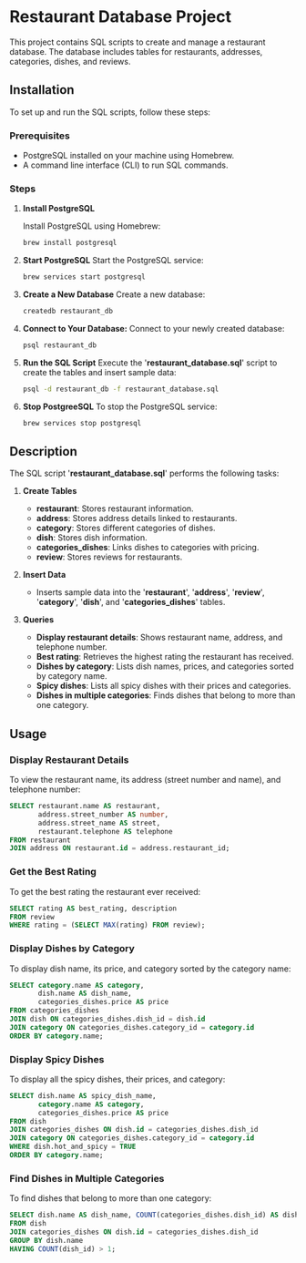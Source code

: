 # Restaurant Database Project

This project contains SQL scripts to create and manage a restaurant database. The database includes tables for restaurants, addresses, categories, dishes, and reviews.

## Installation

To set up and run the SQL scripts, follow these steps:

### Prerequisites

- PostgreSQL installed on your machine using Homebrew.
- A command line interface (CLI) to run SQL commands.

### Steps

1. **Install PostgreSQL**

   Install PostgreSQL using Homebrew:

   ```sh
   brew install postgresql

2. **Start PostgreSQL**
    Start the PostgreSQL service:

    ```sh
    brew services start postgresql

3. **Create a New Database**
    Create a new database:
    
    ```sh
    createdb restaurant_db

4. **Connect to Your Database:**
    Connect to your newly created database:

    ```sh
    psql restaurant_db

5. **Run the SQL Script**
    Execute the '**restaurant_database.sql**' script to create the tables and insert sample data:

    ```sh
    psql -d restaurant_db -f restaurant_database.sql

6. **Stop PostgreeSQL**
    To stop the PostgreSQL service:

    ```sh
    brew services stop postgresql

## Description
The SQL script '**restaurant_database.sql**' performs the following tasks:

1. **Create Tables**
    - **restaurant**: Stores restaurant information.
    - **address**: Stores address details linked to restaurants.
    - **category**: Stores different categories of dishes.
    - **dish**: Stores dish information.
    - **categories_dishes**: Links dishes to categories with pricing.
    - **review**: Stores reviews for restaurants.

2. **Insert Data**
    - Inserts sample data into the '**restaurant**', '**address**', '**review**', '**category**', '**dish**', and '**categories_dishes**' tables.

3. **Queries**
    - **Display restaurant details**: Shows restaurant name, address, and telephone number.
    - **Best rating**: Retrieves the highest rating the restaurant has received.
    - **Dishes by category**: Lists dish names, prices, and categories sorted by category name.
    - **Spicy dishes**: Lists all spicy dishes with their prices and categories.
    - **Dishes in multiple categories**: Finds dishes that belong to more than one category.

## Usage
### Display Restaurant Details
To view the restaurant name, its address (street number and name), and telephone number:

```sql
SELECT restaurant.name AS restaurant,
       address.street_number AS number,
       address.street_name AS street,
       restaurant.telephone AS telephone
FROM restaurant
JOIN address ON restaurant.id = address.restaurant_id;
```

### Get the Best Rating
To get the best rating the restaurant ever received:

```sql
SELECT rating AS best_rating, description
FROM review
WHERE rating = (SELECT MAX(rating) FROM review);
```

### Display Dishes by Category
To display dish name, its price, and category sorted by the category name:

```sql
SELECT category.name AS category,
       dish.name AS dish_name,
       categories_dishes.price AS price
FROM categories_dishes
JOIN dish ON categories_dishes.dish_id = dish.id
JOIN category ON categories_dishes.category_id = category.id
ORDER BY category.name;
```

### Display Spicy Dishes
To display all the spicy dishes, their prices, and category:

```sql
SELECT dish.name AS spicy_dish_name,
       category.name AS category,
       categories_dishes.price AS price
FROM dish
JOIN categories_dishes ON dish.id = categories_dishes.dish_id
JOIN category ON categories_dishes.category_id = category.id
WHERE dish.hot_and_spicy = TRUE
ORDER BY category.name;
```

### Find Dishes in Multiple Categories
To find dishes that belong to more than one category:

```sql
SELECT dish.name AS dish_name, COUNT(categories_dishes.dish_id) AS dish_count
FROM dish
JOIN categories_dishes ON dish.id = categories_dishes.dish_id
GROUP BY dish.name
HAVING COUNT(dish_id) > 1;
```
